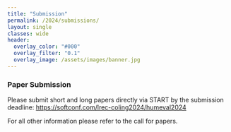```yaml
---
title: "Submission"
permalink: /2024/submissions/
layout: single
classes: wide
header:
  overlay_color: "#000"
  overlay_filter: "0.1"
  overlay_image: /assets/images/banner.jpg
---
```


### Paper Submission 

Please submit short and long papers directly via START by the submission deadline: <https://softconf.com/lrec-coling2024/humeval2024>

For all other information please refer to the call for papers.
